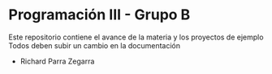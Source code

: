 # Programación III - Grupo B
Este repositorio contiene el avance de la materia y los  proyectos de ejemplo
Todos deben subir un cambio en la documentación
- Richard Parra Zegarra
